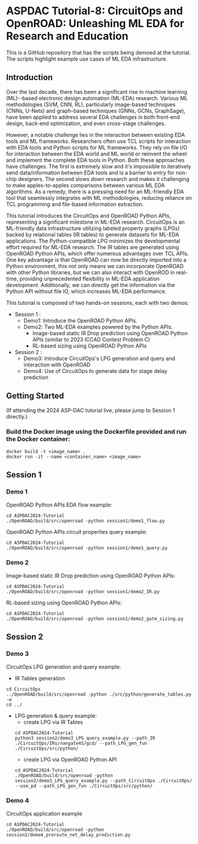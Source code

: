 # ASPDAC Tutorial-8: CircuitOps and OpenROAD: Unleashing ML EDA for Research and Education

This is a GitHub repository that has the scripts being demoed at the tutorial. The scripts highlight example use cases of ML EDA infrastructure. 

## Introduction
Over the last decade, there has been a significant rise in machine learning (ML)--based electronic design automation (ML-EDA) research. Various ML methodologies (SVM, CNN, RL), particularly image-based techniques (CNNs, U-Nets) and graph-based techniques (GNNs, GCNs, GraphSage), have been applied to address several EDA challenges in both front-end design, back-end optimization, and even cross-stage challenges.

However, a notable challenge lies in the interaction between existing EDA tools and ML frameworks. Researchers often use TCL scripts for interaction with EDA tools and Python scripts for ML frameworks. They rely on file I/O for interaction between the EDA world and ML world or reinvent the wheel and implement the complete EDA tools in Python. Both these approaches have challenges. The first is extremely slow and it's impossible to iteratively send data/information between EDA tools and is a barrier to entry for non-chip designers. The second slows down research and makes it challenging to make apples-to-apples comparisons between various ML EDA algorithms. As a remedy, there is a pressing need for an ML-friendly EDA tool that seamlessly integrates with ML methodologies, reducing reliance on TCL programming and file-based information extraction.

This tutorial introduces the CircuitOps and OpenROAD Python APIs, representing a significant milestone in ML-EDA research. CircuitOps is an ML-friendly data infrastructure utilizing labeled property graphs (LPGs) backed by relational tables (IR tables) to generate datasets for ML-EDA applications. The Python-compatible LPG minimizes the developmental effort required for ML-EDA research. The IR tables are generated using OpenROAD Python APIs, which offer numerous advantages over TCL APIs. One key advantage is that OpenROAD can now be directly imported into a Python environment, this not only means we can incorporate OpenROAD with other Python libraries, but we can also interact with OpenROD in real-time, providing unprecedented flexibility in ML-EDA application development. Additionally, we can directly get the information via the Python API without file IO, which increases ML-EDA performance.

This tutorial is composed of two hands-on sessions, each with two demos:
- Session 1 :
  - Demo1: Introduce the OpenROAD Python APIs.
  - Demo2: Two ML-EDA examples powered by the Python APIs.
    - Image-based static IR Drop prediction using OpenROAD Python APIs (similar to 2023 ICCAD Contest Problem C)
    - RL-based sizing using OpenROAD Python APIs
- Session 2 :
  - Demo3: Introduce CircuitOps's LPG generation and query and interaction with OpenROAD
  - Demo4: Use of CircuitOps to generate data for stage delay prediction

## Getting Started

(If attending the 2024 ASP-DAC tutorial live, please jump to Session 1 directly.)

### Build the Docker image using the Dockerfile provided and run the Docker container:

```
docker build -t <image_name> .
docker run -it --name <container_name> <image_name>
```

## Session 1

### Demo 1

OpenROAD Python APIs EDA flow example:

```
cd ASPDAC2024-Tutorial
./OpenROAD/build/src/openroad -python session1/demo1_flow.py
```

OpenROAD Python APIs circuit properties query example:

```
cd ASPDAC2024-Tutorial
./OpenROAD/build/src/openroad -python session1/demo1_query.py
```

### Demo 2 

Image-based static IR Drop prediction using OpenROAD Python APIs:

```
cd ASPDAC2024-Tutorial
./OpenROAD/build/src/openroad -python session1/demo2_IR.py 
```

RL-based sizing using OpenROAD Python APIs:

```
cd ASPDAC2024-Tutorial
./OpenROAD/build/src/openroad -python session1/demo2_gate_sizing.py 
```

## Session 2

### Demo 3

CircuitOps LPG generation and query example:

- IR Tables generation 

```
cd CircuitOps
../OpenROAD/build/src/openroad -python ./src/python/generate_tables.py -w
cd ../
```

- LPG generation & query example:
  - create LPG via IR Tables
  ```
  cd ASPDAC2024-Tutorial
  python3 session2/demo3_LPG_query_example.py --path_IR ./CircuitOps/IRs/nangate45/gcd/ --path_LPG_gen_fun ./CircuitOps/src/python/
  ```
  - create LPG via OpenROAD Python API
  ```
  cd ASPDAC2024-Tutorial
  ./OpenROAD/build/src/openroad -python session2/demo3_LPG_query_example.py --path_CircuitOps ./CircuitOps/ --use_pd --path_LPG_gen_fun ./CircuitOps/src/python/
  ``` 

### Demo 4

CircuitOps application example

```
cd ASPDAC2024-Tutorial
./OpenROAD/build/src/openroad -python session2/demo4_preroute_net_delay_prediction.py
```

